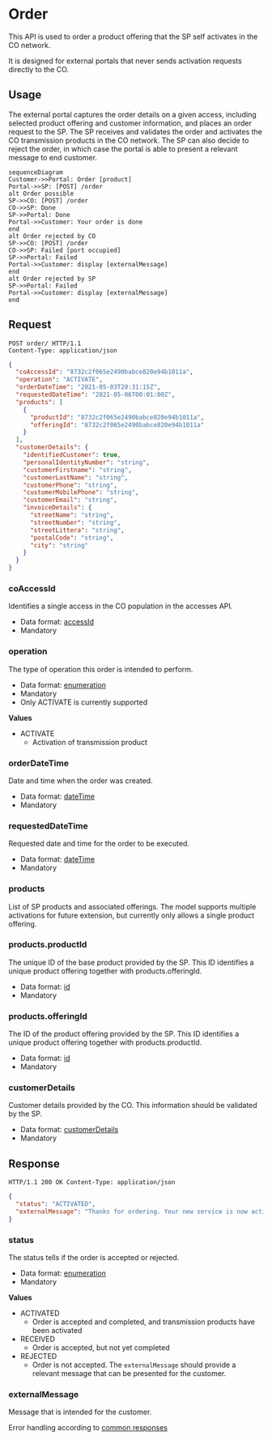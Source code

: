 # Order

This API is used to order a product offering that the SP self activates in the CO network.

It is designed for external portals that never sends activation requests directly to the CO.

## Usage

The external portal captures the order details on a given access, including selected product offering and customer
information, and places an order request to the SP. The SP receives and validates the order and activates 
the CO transmission products in the CO network. The SP can also decide to reject the order, in which case 
the portal is able to present a relevant message to end customer.

```mermaid
sequenceDiagram
Customer->>Portal: Order [product]
Portal->>SP: [POST] /order
alt Order possible
SP->>CO: [POST] /order
CO->>SP: Done
SP->>Portal: Done
Portal->>Customer: Your order is done
end
alt Order rejected by CO
SP->>CO: [POST] /order
CO->>SP: Failed [port occupied]
SP->>Portal: Failed
Portal->>Customer: display [externalMessage]
end
alt Order rejected by SP
SP->>Portal: Failed
Portal->>Customer: display [externalMessage]
end
```

## Request

```http
POST order/ HTTP/1.1
Content-Type: application/json
```

```json
{
  "coAccessId": "8732c2f065e2490babce820e94b1011a",
  "operation": "ACTIVATE",
  "orderDateTime": "2021-05-03T20:31:15Z",
  "requestedDateTime": "2021-05-06T00:01:00Z",
  "products": [
    {
      "productId": "8732c2f065e2490babce820e94b1011a",
      "offeringId": "8732c2f065e2490babce820e94b1011a"
    }
  ],
  "customerDetails": {
    "identifiedCustomer": true,
    "personalIdentityNumber": "string",
    "customerFirstname": "string",
    "customerLastName": "string",
    "customerPhone": "string",
    "customerMobilePhone": "string",
    "customerEmail": "string",
    "invoiceDetails": {
      "streetName": "string",
      "streetNumber": "string",
      "streetLittera": "string",
      "postalCode": "string",
      "city": "string"
    }
  }
}
```

### coAccessId

Identifies a single access in the CO population in the accesses API.

* Data format: [accessId](../common/dataformats.md#accessid)
* Mandatory

### operation

The type of operation this order is intended to perform.

* Data format: [enumeration](../common/dataformats.md#enumeration)
* Mandatory
* Only ACTIVATE is currently supported

**Values**

* ACTIVATE
    * Activation of transmission product

### orderDateTime

Date and time when the order was created.

* Data format: [dateTime](../common/dataformats.md#datetime)
* Mandatory

### requestedDateTime

Requested date and time for the order to be executed.

* Data format: [dateTime](../common/dataformats.md#datetime)
* Mandatory

### products

List of SP products and associated offerings. The model supports multiple activations for future extension, but
currently only allows a single product offering.

### products.productId

The unique ID of the base product provided by the SP. This ID identifies a unique product offering together with
products.offeringId.

* Data format: [id](../common/dataformats.md#id)
* Mandatory

### products.offeringId

The ID of the product offering provided by the SP. This ID identifies a unique product offering together with
products.productId.

* Data format: [id](../common/dataformats.md#id)
* Mandatory

### customerDetails

Customer details provided by the CO. This information should be validated by the SP.

* Data format: [customerDetails](../common/dataformats.md#customerdetails)
* Mandatory

## Response

```http
HTTP/1.1 200 OK Content-Type: application/json
```

```json
{
  "status": "ACTIVATED",
  "externalMessage": "Thanks for ordering. Your new service is now active. You will receive an email with order confirmation and information about how to get started."
}
```

### status

The status tells if the order is accepted or rejected.

* Data format: [enumeration](../common/dataformats.md#enumeration)
* Mandatory

**Values**

* ACTIVATED
    * Order is accepted and completed, and transmission products have been activated 
* RECEIVED
    * Order is accepted, but not yet completed
* REJECTED
    * Order is not accepted. The `externalMessage` should provide a relevant message that can be presented for the customer.

### externalMessage

Message that is intended for the customer.

Error handling according to [common responses](../common/responses.md)
